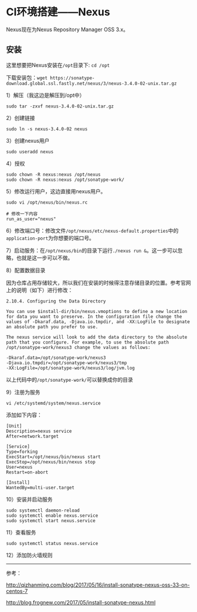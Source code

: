 # CI环境搭建——Nexus #

Nexus现在为Nexus Repository Manager OSS 3.x。

## 安装 ##

这里想要把Nexus安装在`/opt`目录下: `cd /opt`

下载安装包：`wget https://sonatype-download.global.ssl.fastly.net/nexus/3/nexus-3.4.0-02-unix.tar.gz`

1）解压（我这边是解压到/opt中）

    sudo tar -zxvf nexus-3.4.0-02-unix.tar.gz

2）创建链接

    sudo ln -s nexus-3.4.0-02 nexus

3）创建nexus用户

    sudo useradd nexus

4）授权

    sudo chown -R nexus:nexus /opt/nexus
    sudo chown -R nexus:nexus /opt/sonatype-work/

5）修改运行用户，这边直接用nexus用户。

    sudo vi /opt/nexus/bin/nexus.rc

    # 修改一下内容
    run_as_user="nexus"

6）修改端口号：修改文件`/opt/nexus/etc/nexus-default.properties`中的`application-port`为你想要的端口号。

7）启动服务：在`/opt/nexus/bin`的目录下运行`./nexus run &`。这一步可以忽略，也就是这一步可以不做。

8）配置数据目录

因为仓库占用存储较大，所以我们在安装的时候得注意存储目录的位置。参考官网上的说明（如下）进行修改：

    2.10.4. Configuring the Data Directory

    You can use $install-dir/bin/nexus.vmoptions to define a new location for data you want to preserve. In the configuration file change the values of -Dkaraf.data, -Djava.io.tmpdir, and -XX:LogFile to designate an absolute path you prefer to use.

    The nexus service will look to add the data directory to the absolute path that you configure. For example, to use the absolute path /opt/sonatype-work/nexus3 change the values as follows:

    -Dkaraf.data=/opt/sonatype-work/nexus3
    -Djava.io.tmpdir=/opt/sonatype-work/nexus3/tmp
    -XX:LogFile=/opt/sonatype-work/nexus3/log/jvm.log

以上代码中的`/opt/sonatype-work/`可以替换成你的目录

9）注册为服务

    vi /etc/systemd/system/nexus.service

添加如下内容：

    [Unit]
    Description=nexus service
    After=network.target

    [Service]
    Type=forking
    ExecStart=/opt/nexus/bin/nexus start
    ExecStop=/opt/nexus/bin/nexus stop
    User=nexus
    Restart=on-abort

    [Install]
    WantedBy=multi-user.target

10）安装并启动服务

    sudo systemctl daemon-reload
    sudo systemctl enable nexus.service
    sudo systemctl start nexus.service

11）查看服务

    sudo systemctl status nexus.service

12）添加防火墙规则

---
参考：

http://qizhanming.com/blog/2017/05/16/install-sonatype-nexus-oss-33-on-centos-7

http://blog.frognew.com/2017/05/install-sonatype-nexus.html